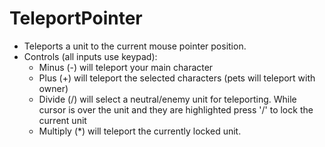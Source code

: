 # TeleportPointer
* Teleports a unit to the current mouse pointer position.
* Controls (all inputs use keypad):
	* Minus (-) will teleport your main character
	* Plus (+) will teleport the selected characters (pets will teleport with owner)
	* Divide (/) will select a neutral/enemy unit for teleporting.  While cursor is over the unit and they are highlighted press '/' to lock the current unit
	* Multiply (*) will teleport the currently locked unit.
